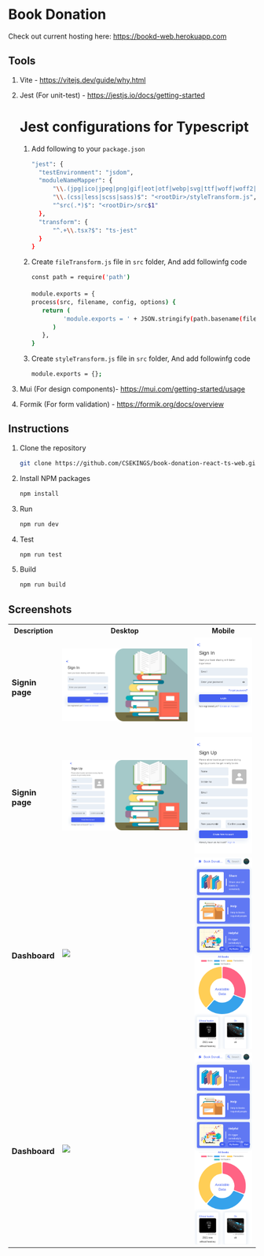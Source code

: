 # Book Donation

Check out current hosting here: https://bookd-web.herokuapp.com

## Tools

1. Vite - https://vitejs.dev/guide/why.html
2. Jest (For unit-test) - https://jestjs.io/docs/getting-started

   # Jest configurations for Typescript

   1. Add following to your `package.json`

      ```sh
      "jest": {
        "testEnvironment": "jsdom",
        "moduleNameMapper": {
            "\\.(jpg|ico|jpeg|png|gif|eot|otf|webp|svg|ttf|woff|woff2|mp4|webm|wav|mp3|m4a|aac|oga)$": "<rootDir>/fileTransform.js",
            "\\.(css|less|scss|sass)$": "<rootDir>/styleTransform.js",
            "^src(.*)$": "<rootDir>/src$1"
        },
        "transform": {
            "^.+\\.tsx?$": "ts-jest"
        }
      }
      ```

   2. Create `fileTransform.js` file in `src` folder, And add followinfg code

      ```sh
      const path = require('path')

      module.exports = {
      process(src, filename, config, options) {
         return (
               'module.exports = ' + JSON.stringify(path.basename(filename)) + ';'
            )
         },
      }
      ```

   3. Create `styleTransform.js` file in `src` folder, And add followinfg code

      ```sh
      module.exports = {};
      ```

3. Mui (For design components)- https://mui.com/getting-started/usage
4. Formik (For form validation) - https://formik.org/docs/overview

## Instructions

1. Clone the repository

   ```sh
   git clone https://github.com/CSEKINGS/book-donation-react-ts-web.git
   ```

2. Install NPM packages

   ```sh
   npm install
   ```

3. Run

   ```sh
   npm run dev
   ```

4. Test

   ```sh
   npm run test
   ```

5. Build

   ```sh
   npm run build
   ```

## Screenshots
<table>
<tr><th>Description</th><th>Desktop</th><th>Mobile</th></tr>
<tr>
<td><h3>Signin page</h3></td>
<td>
<img src="https://github.com/CSEKINGS/book-donation-react-ts-web/blob/master/src/assets/screenshots/signin.png?raw=true"/>
</td>
<td>
<img src="https://github.com/CSEKINGS/book-donation-react-ts-web/blob/master/src/assets/screenshots/signinM.png?raw=true"/>
</td>
</tr>
<tr>
<tr>
<td><h3>Signin page</h3></td>
<td>
<img src="https://github.com/CSEKINGS/book-donation-react-ts-web/blob/master/src/assets/screenshots/signup.png?raw=true"/>
</td>
<td>
<img src="https://github.com/CSEKINGS/book-donation-react-ts-web/blob/master/src/assets/screenshots/signupM.png?raw=true"/>
</td>
</tr>
<tr>
<td><h3>Dashboard</h3></td>
<td>
<img src="https://github.com/CSEKINGS/book-donation-react-ts-web/blob/master/src/assets/screenshots/dasboard.png?raw=true"/>
</td>
<td>
<img src="https://github.com/CSEKINGS/book-donation-react-ts-web/blob/master/src/assets/screenshots/dashboardM.png?raw=true"/>
</td>
</tr>
<tr>
<td><h3>Dashboard</h3></td>
<td>
<img src="https://github.com/CSEKINGS/book-donation-react-ts-web/blob/master/src/assets/screenshots/dasboard.png?raw=true"/>
</td>
<td>
<img src="https://github.com/CSEKINGS/book-donation-react-ts-web/blob/master/src/assets/screenshots/dashboardM.png?raw=true"/>
</td>
</tr>
</table>